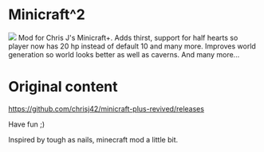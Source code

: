 # Minicraft^2
![](https://pipe.miroware.io/5db9be8a56a97834b159fd5b/ghlogo.png)
Mod for Chris J's Minicraft+.
Adds thirst, support for half hearts so player now has 20 hp instead of default 10 and many more.
Improves world generation so world looks better as well as caverns.
And many more...

# Original content
https://github.com/chrisj42/minicraft-plus-revived/releases

Have fun ;)

Inspired by tough as nails, minecraft mod a little bit.
